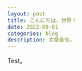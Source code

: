 ```yaml
---
layout: post
title: こんにちは，世界！
date: 2022-09-01
categories: blog
description: 文章金句。
---
```


Test。












